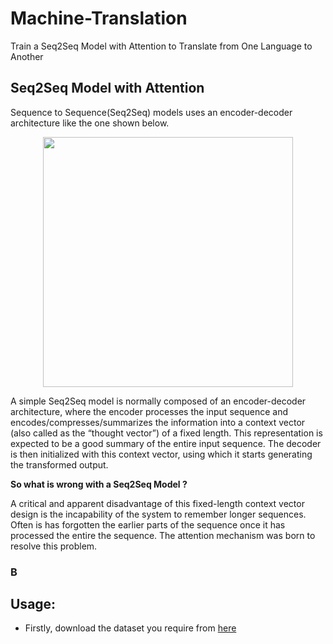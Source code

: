# Machine-Translation
Train a Seq2Seq Model with Attention to Translate from One Language to Another

## Seq2Seq Model with Attention

Sequence to Sequence(Seq2Seq) models uses an encoder-decoder architecture like the one shown below.

<p align="center">
<img src="https://github.com/crypto-code/Machine-Translation/blob/master/assets/seq2seq.png" height="400" align="middle" />   </p>

A simple Seq2Seq model is normally composed of an encoder-decoder architecture, where the encoder processes the input sequence and encodes/compresses/summarizes the information into a context vector (also called as the “thought vector”) of a fixed length. This representation is expected to be a good summary of the entire input sequence. The decoder is then initialized with this context vector, using which it starts generating the transformed output.

**So what is wrong with a Seq2Seq Model ?**

A critical and apparent disadvantage of this fixed-length context vector design is the incapability of the system to remember longer sequences. Often is has forgotten the earlier parts of the sequence once it has processed the entire the sequence. The attention mechanism was born to resolve this problem.

### B

## Usage:

- Firstly, download the dataset you require from [here](http://www.manythings.org/anki/)
